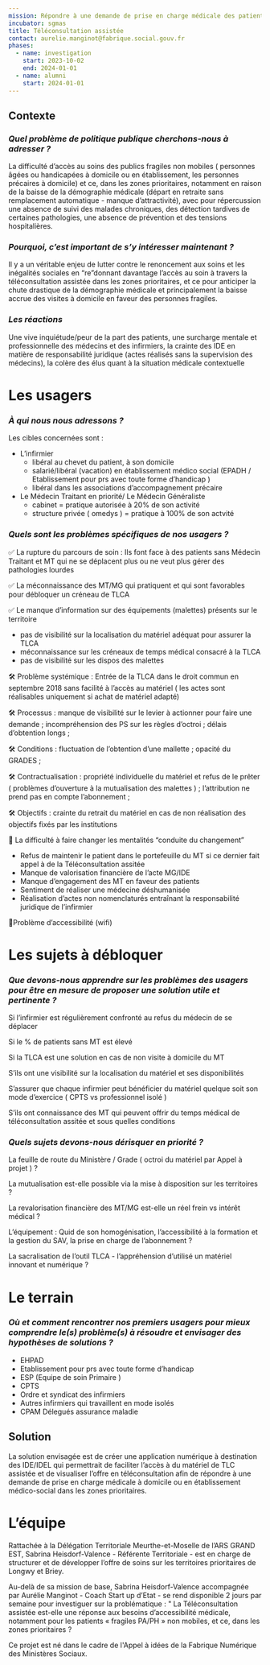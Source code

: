 ```yaml
---
mission: Répondre à une demande de prise en charge médicale des patients fragiles non mobiles à domicile ou en établissement médico-social dans les zones prioritaires.
incubator: sgmas
title: Téléconsultation assistée
contact: aurelie.manginot@fabrique.social.gouv.fr
phases:
  - name: investigation
    start: 2023-10-02
    end: 2024-01-01
  - name: alumni
    start: 2024-01-01
---
```

## Contexte
### *Quel problème de politique publique cherchons-nous à adresser ?*

La difficulté d’accès au soins des publics fragiles non mobiles  ( personnes âgées ou handicapées à domicile ou en établissement, les personnes précaires à domicile) et ce, dans les zones prioritaires, notamment en raison de la baisse de la démographie médicale (départ en retraite sans remplacement automatique - manque d’attractivité), avec pour répercussion une absence de suivi des malades chroniques, des détection tardives de certaines pathologies, une absence de prévention et des tensions hospitalières.

### *Pourquoi, c’est important de s’y intéresser maintenant ?*

Il y a un véritable enjeu de lutter contre le renoncement aux soins et les inégalités sociales en “re”donnant davantage l’accès au soin à travers la téléconsultation assistée dans les zones prioritaires, et ce pour anticiper la chute drastique de la démographie médicale et principalement la baisse accrue des visites à domicile en faveur des personnes fragiles.

### *Les réactions* 

Une vive inquiétude/peur de la part des patients, une surcharge mentale et professionnelle des médecins et des infirmiers, la crainte des IDE en matière de responsabilité juridique (actes réalisés sans la supervision des médecins), la colère des élus quant à la situation médicale contextuelle

# Les usagers

### *À qui nous nous adressons ?*

Les cibles concernées sont :

- L’infirmier
    - libéral au chevet du patient, à son domicile
    - salarié/libéral (vacation) en établissement médico social (EPADH / Etablissement pour prs avec toute forme d’handicap )
    - libéral dans les associations d’accompagnement précaire
- Le Médecin Traitant en priorité/ Le Médecin Généraliste
    - cabinet = pratique autorisée à 20% de son activité
    - structure privée ( omedys ) = pratique à 100% de son actvité

### *Quels sont les problèmes spécifiques de nos usagers ?*

✅ La rupture du parcours de soin : Ils font face à des patients sans Médecin Traitant  et MT qui ne se déplacent plus ou ne veut plus gérer des pathologies lourdes 

✅ La méconnaissance des MT/MG qui pratiquent et qui sont favorables pour débloquer un créneau de TLCA 

✅ Le manque d’information sur des équipements (malettes) présents sur le territoire

- pas de visibilité sur la localisation du matériel adéquat pour assurer la TLCA
- méconnaissance sur les créneaux de temps médical consacré à la TLCA
- pas de visibilité sur les dispos des malettes

🛠️ Problème systémique : Entrée de la TLCA dans le droit commun en septembre 2018 sans facilité à l’accès au matériel ( les actes sont réalisables uniquement si achat de matériel adapté) 

🛠️ Processus : manque de visibilité sur le levier à actionner pour faire une demande ; incompréhension des PS sur les règles d’octroi ; délais d’obtention longs ;

🛠️ Conditions : fluctuation de l’obtention d’une mallette ; opacité du GRADES ;

🛠️ Contractualisation : propriété individuelle du matériel et refus de le prêter ( problèmes d’ouverture à la mutualisation des malettes  ) ; l’attribution ne prend pas en compte l’abonnement ;

🛠️ Objectifs : crainte du retrait du matériel en cas de non réalisation des objectifs fixés par les institutions 

🚩 La difficulté à faire changer les mentalités “conduite du changement”

- Refus de maintenir le patient dans le portefeuille du MT si ce dernier fait appel à de la Téléconsultation assitée
- Manque de valorisation financière de l’acte MG/IDE
- Manque d’engagement des MT en faveur des patients
- Sentiment de réaliser une médecine déshumanisée
- Réalisation d’actes non nomenclaturés entraînant la responsabilité juridique de l’infirmier

🚩Problème d’accessibilité (wifi) 

# **Les sujets à débloquer**

### *Que devons-nous apprendre sur les problèmes des usagers pour être en mesure de proposer une solution utile et pertinente ?*

Si l’infirmier est régulièrement confronté au refus du médecin de se déplacer 

Si le % de patients sans MT est élevé

Si la TLCA est une solution en cas de non visite à domicile du MT

S’ils ont une visibilité sur la localisation du matériel et ses disponibilités

S’assurer que chaque infirmier peut bénéficier du matériel quelque soit son mode d’exercice ( CPTS vs professionnel isolé )

S’ils ont connaissance des MT qui peuvent offrir du temps médical de téléconsultation assitée et sous quelles conditions

### *Quels sujets devons-nous dérisquer en priorité ?*

La feuille de route du Ministère / Grade ( octroi du matériel par Appel à projet ) ?

La mutualisation est-elle possible via la mise à disposition sur les territoires ?

La revalorisation financière des MT/MG est-elle un réel frein vs intérêt médical ?

L’équipement : Quid de son homogénisation, l’accessibilité à la formation et la gestion du SAV, la prise en charge de l’abonnement ?

La sacralisation de l’outil TLCA - l’appréhension d’utilisé un matériel innovant et numérique ?

# Le terrain

### *Où et comment rencontrer nos premiers usagers pour mieux comprendre le(s) problème(s) à résoudre et envisager des hypothèses de solutions ?*

- EHPAD
- Etablissement pour prs avec toute forme d’handicap
- ESP (Equipe de soin Primaire )
- CPTS
- Ordre et syndicat des infirmiers
- Autres infirmiers qui travaillent en mode isolés
- CPAM Délegués assurance maladie

## Solution
 La solution envisagée est de créer une application numérique à destination des IDE/IDEL qui permettrait de faciliter l’accès à du matériel de TLC assistée et de visualiser l’offre en téléconsultation afin de répondre à une demande de prise en charge médicale à domicile ou en établissement médico-social dans les zones prioritaires.

# L’équipe

Rattachée à la Délégation Territoriale Meurthe-et-Moselle de l’ARS GRAND EST, Sabrina Heisdorf-Valence - Référente Territoriale - est en charge de structurer et de développer l’offre de soins sur les territoires prioritaires de Longwy et Briey.

Au-delà de sa mission de base, Sabrina Heisdorf-Valence accompagnée par Aurélie Manginot - Coach Start up d’Etat - se rend disponible 2 jours par semaine pour investiguer sur la problématique :
" La Téléconsultation assistée est-elle une réponse aux besoins d’accessibilité médicale, notamment pour les patients « fragiles PA/PH » non mobiles, et ce, dans les zones prioritaires ?

Ce projet est né dans le cadre de l'Appel à idées de la Fabrique Numérique des Ministères Sociaux.



